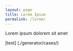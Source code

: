 ```yaml
---
layout: page
title: Lorem Ipsum
permalink: /lorem/
---
```


Lorem ipsum dolorem sit amet

[test] (./generator/cases/)
